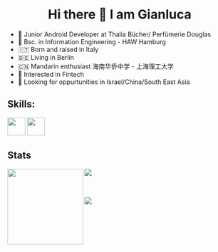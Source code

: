 <h1 align="center"> Hi there 👋 I am Gianluca </h1>

- 📱 Junior Android Developer at Thalia Bücher/ Perfümerie Douglas
- 🤖 Bsc. in Information Engineering - HAW Hamburg
- 🇮🇹 Born and raised in Italy
- 🇩🇪 Living in Berlin
- 🇨🇳 Mandarin enthusiast 海南华侨中学 - 上海理工大学
- 💸 Interested in Fintech
- 🔭 Looking for oppurtunities in Israel/China/South East Asia

## Skills:

<img src='https://img.shields.io/badge/Android-3DDC84?logo=android&logoColor=white&style=for-the-badge' height='40'/> <img src='https://img.shields.io/badge/kotlin-%230095D5.svg?&style=for-the-badge&logo=kotlin&logoColor=white' height='40'/>

## Stats
<div>
  <img height="170" align="left" src="https://github-readme-stats.vercel.app/api?username=GianlucaVeschi&count_private=true&include_all_commits=true" />
  <img src="https://github-readme-stats.vercel.app/api/top-langs/?username=GianlucaVeschi&layout=compact" />
</div>

<br></br>
![](https://komarev.com/ghpvc/?username=GianlucaVeschi&color=green)
  
<!--
**GianlucaVeschi/GianlucaVeschi** is a ✨ _special_ ✨ repository because its `README.md` (this file) appears on your GitHub profile.

Here are some ideas to get you started:

- 🔭 I’m currently working on ...
- 🌱 I’m currently learning ...
- 👯 I’m looking to collaborate on ...
- 🤔 I’m looking for help with ...
- 💬 Ask me about ...
- 📫 How to reach me: ...
- 😄 Pronouns: ...
- ⚡ Fun fact: ...
-->
